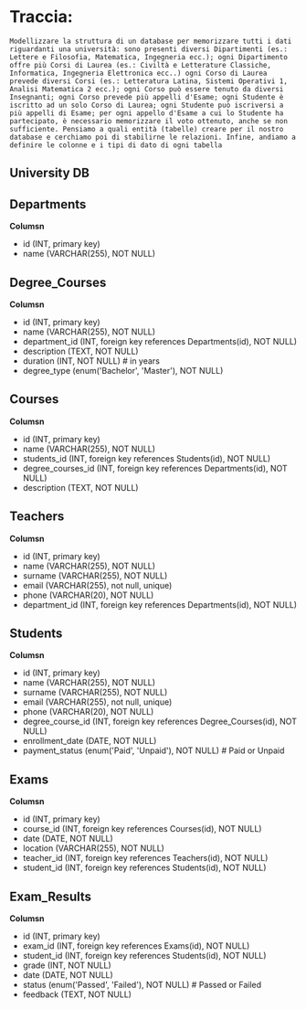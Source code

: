 # Traccia:

`Modellizzare la struttura di un database per memorizzare tutti i dati riguardanti una università:
sono presenti diversi Dipartimenti (es.: Lettere e Filosofia, Matematica, Ingegneria ecc.);
ogni Dipartimento offre più Corsi di Laurea (es.: Civiltà e Letterature Classiche, Informatica, Ingegneria Elettronica ecc..)
ogni Corso di Laurea prevede diversi Corsi (es.: Letteratura Latina, Sistemi Operativi 1, Analisi Matematica 2 ecc.);
ogni Corso può essere tenuto da diversi Insegnanti;
ogni Corso prevede più appelli d'Esame;
ogni Studente è iscritto ad un solo Corso di Laurea;
ogni Studente può iscriversi a più appelli di Esame;
per ogni appello d'Esame a cui lo Studente ha partecipato, è necessario memorizzare il voto ottenuto, anche se non sufficiente. Pensiamo a quali entità (tabelle) creare per il nostro database e cerchiamo poi di stabilirne le relazioni. Infine, andiamo a definire le colonne e i tipi di dato di ogni tabella`

## University DB

## Departments

**Columsn**
- id (INT, primary key)
- name (VARCHAR(255), NOT NULL)

## Degree_Courses

**Columsn**
- id (INT, primary key)
- name (VARCHAR(255), NOT NULL)
- department_id (INT, foreign key references Departments(id), NOT NULL)
- description (TEXT, NOT NULL)
- duration (INT, NOT NULL) # in years
- degree_type (enum('Bachelor', 'Master'), NOT NULL)


## Courses

**Columsn**
- id (INT, primary key)
- name (VARCHAR(255), NOT NULL)
- students_id (INT, foreign key references Students(id), NOT NULL)
- degree_courses_id (INT, foreign key references Departments(id), NOT NULL)
- description (TEXT, NOT NULL)


## Teachers

**Columsn**
- id (INT, primary key)
- name (VARCHAR(255), NOT NULL)
- surname (VARCHAR(255), NOT NULL)
- email (VARCHAR(255), not null, unique)
- phone (VARCHAR(20), NOT NULL)
- department_id (INT, foreign key references Departments(id), NOT NULL)


## Students
**Columsn**
- id (INT, primary key)
- name (VARCHAR(255), NOT NULL)
- surname (VARCHAR(255), NOT NULL)
- email (VARCHAR(255), not null, unique)
- phone (VARCHAR(20), NOT NULL)
- degree_course_id (INT, foreign key references Degree_Courses(id), NOT NULL)
- enrollment_date (DATE, NOT NULL)
- payment_status (enum('Paid', 'Unpaid'), NOT NULL) # Paid or Unpaid

## Exams
**Columsn**
- id (INT, primary key)
- course_id (INT, foreign key references Courses(id), NOT NULL)
- date (DATE, NOT NULL)
- location (VARCHAR(255), NOT NULL)
- teacher_id (INT, foreign key references Teachers(id), NOT NULL)
- student_id (INT, foreign key references Students(id), NOT NULL)

## Exam_Results
**Columsn**
- id (INT, primary key)
- exam_id (INT, foreign key references Exams(id), NOT NULL)
- student_id (INT, foreign key references Students(id), NOT NULL)
- grade (INT, NOT NULL)
- date (DATE, NOT NULL)
- status (enum('Passed', 'Failed'), NOT NULL) # Passed or Failed
- feedback (TEXT, NOT NULL)